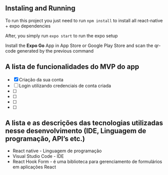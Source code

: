 ## Instaling and Running

To run this project you just need to run `npm install` to install all react-native + expo dependencies

After, you simply run `expo start` to run the expo setup

Install the **Expo Go** App in App Store or Google Play Store and scan the qr-code generated by the previous command

## A lista de funcionalidades do MVP do app

- [x] Criação da sua conta
- [ ] Login utilizando credenciais de conta criada
- [ ] 
- [ ]
- [ ]
- [ ]


## A lista e as descrições das tecnologias utilizadas nesse desenvolvimento (IDE, Linguagem de programação, API’s etc.)

- React native - Linguagem de programação
- Visual Studio Code - IDE
- React Hook Form - é uma biblioteca para gerenciamento de formulários em aplicações React
